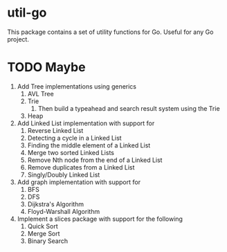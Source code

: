 # util-go
This package contains a set of utility functions for Go. Useful for any Go project.

# TODO Maybe
1. Add Tree implementations using generics
   1. AVL Tree
   2. Trie
      1. Then build a typeahead and search result system using the Trie
   3. Heap
2. Add Linked List implementation with support for
   1. Reverse Linked List
   2. Detecting a cycle in a Linked List
   3. Finding the middle element of a Linked List
   4. Merge two sorted Linked Lists
   5. Remove Nth node from the end of a Linked List
   6. Remove duplicates from a Linked List
   7. Singly/Doubly Linked List
3. Add graph implementation with support for
   1. BFS
   2. DFS
   3. Dijkstra's Algorithm
   4. Floyd-Warshall Algorithm
4. Implement a slices package with support for the following
   1. Quick Sort
   2. Merge Sort
   3. Binary Search